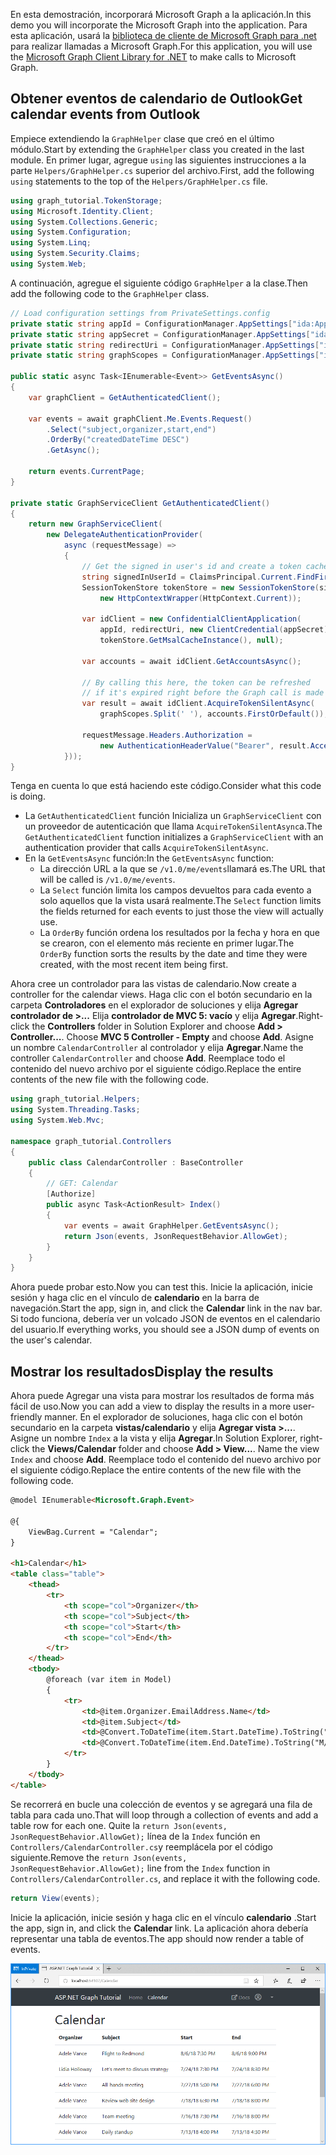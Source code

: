 <!-- markdownlint-disable MD002 MD041 -->

<span data-ttu-id="718d8-101">En esta demostración, incorporará Microsoft Graph a la aplicación.</span><span class="sxs-lookup"><span data-stu-id="718d8-101">In this demo you will incorporate the Microsoft Graph into the application.</span></span> <span data-ttu-id="718d8-102">Para esta aplicación, usará la [biblioteca de cliente de Microsoft Graph para .net](https://github.com/microsoftgraph/msgraph-sdk-dotnet) para realizar llamadas a Microsoft Graph.</span><span class="sxs-lookup"><span data-stu-id="718d8-102">For this application, you will use the [Microsoft Graph Client Library for .NET](https://github.com/microsoftgraph/msgraph-sdk-dotnet) to make calls to Microsoft Graph.</span></span>

## <a name="get-calendar-events-from-outlook"></a><span data-ttu-id="718d8-103">Obtener eventos de calendario de Outlook</span><span class="sxs-lookup"><span data-stu-id="718d8-103">Get calendar events from Outlook</span></span>

<span data-ttu-id="718d8-104">Empiece extendiendo la `GraphHelper` clase que creó en el último módulo.</span><span class="sxs-lookup"><span data-stu-id="718d8-104">Start by extending the `GraphHelper` class you created in the last module.</span></span> <span data-ttu-id="718d8-105">En primer lugar, agregue `using` las siguientes instrucciones a la parte `Helpers/GraphHelper.cs` superior del archivo.</span><span class="sxs-lookup"><span data-stu-id="718d8-105">First, add the following `using` statements to the top of the `Helpers/GraphHelper.cs` file.</span></span>

```cs
using graph_tutorial.TokenStorage;
using Microsoft.Identity.Client;
using System.Collections.Generic;
using System.Configuration;
using System.Linq;
using System.Security.Claims;
using System.Web;
```

<span data-ttu-id="718d8-106">A continuación, agregue el siguiente código `GraphHelper` a la clase.</span><span class="sxs-lookup"><span data-stu-id="718d8-106">Then add the following code to the `GraphHelper` class.</span></span>

```cs
// Load configuration settings from PrivateSettings.config
private static string appId = ConfigurationManager.AppSettings["ida:AppId"];
private static string appSecret = ConfigurationManager.AppSettings["ida:AppSecret"];
private static string redirectUri = ConfigurationManager.AppSettings["ida:RedirectUri"];
private static string graphScopes = ConfigurationManager.AppSettings["ida:AppScopes"];

public static async Task<IEnumerable<Event>> GetEventsAsync()
{
    var graphClient = GetAuthenticatedClient();

    var events = await graphClient.Me.Events.Request()
        .Select("subject,organizer,start,end")
        .OrderBy("createdDateTime DESC")
        .GetAsync();

    return events.CurrentPage;
}

private static GraphServiceClient GetAuthenticatedClient()
{
    return new GraphServiceClient(
        new DelegateAuthenticationProvider(
            async (requestMessage) =>
            {
                // Get the signed in user's id and create a token cache
                string signedInUserId = ClaimsPrincipal.Current.FindFirst(ClaimTypes.NameIdentifier).Value;
                SessionTokenStore tokenStore = new SessionTokenStore(signedInUserId,
                    new HttpContextWrapper(HttpContext.Current));

                var idClient = new ConfidentialClientApplication(
                    appId, redirectUri, new ClientCredential(appSecret),
                    tokenStore.GetMsalCacheInstance(), null);

                var accounts = await idClient.GetAccountsAsync();

                // By calling this here, the token can be refreshed
                // if it's expired right before the Graph call is made
                var result = await idClient.AcquireTokenSilentAsync(
                    graphScopes.Split(' '), accounts.FirstOrDefault());

                requestMessage.Headers.Authorization =
                    new AuthenticationHeaderValue("Bearer", result.AccessToken);
            }));
}
```

<span data-ttu-id="718d8-107">Tenga en cuenta lo que está haciendo este código.</span><span class="sxs-lookup"><span data-stu-id="718d8-107">Consider what this code is doing.</span></span>

- <span data-ttu-id="718d8-108">La `GetAuthenticatedClient` función Inicializa un `GraphServiceClient` con un proveedor de autenticación que llama `AcquireTokenSilentAsync`a.</span><span class="sxs-lookup"><span data-stu-id="718d8-108">The `GetAuthenticatedClient` function initializes a `GraphServiceClient` with an authentication provider that calls `AcquireTokenSilentAsync`.</span></span>
- <span data-ttu-id="718d8-109">En la `GetEventsAsync` función:</span><span class="sxs-lookup"><span data-stu-id="718d8-109">In the `GetEventsAsync` function:</span></span>
  - <span data-ttu-id="718d8-110">La dirección URL a la que se `/v1.0/me/events`llamará es.</span><span class="sxs-lookup"><span data-stu-id="718d8-110">The URL that will be called is `/v1.0/me/events`.</span></span>
  - <span data-ttu-id="718d8-111">La `Select` función limita los campos devueltos para cada evento a solo aquellos que la vista usará realmente.</span><span class="sxs-lookup"><span data-stu-id="718d8-111">The `Select` function limits the fields returned for each events to just those the view will actually use.</span></span>
  - <span data-ttu-id="718d8-112">La `OrderBy` función ordena los resultados por la fecha y hora en que se crearon, con el elemento más reciente en primer lugar.</span><span class="sxs-lookup"><span data-stu-id="718d8-112">The `OrderBy` function sorts the results by the date and time they were created, with the most recent item being first.</span></span>

<span data-ttu-id="718d8-113">Ahora cree un controlador para las vistas de calendario.</span><span class="sxs-lookup"><span data-stu-id="718d8-113">Now create a controller for the calendar views.</span></span> <span data-ttu-id="718d8-114">Haga clic con el botón secundario en la carpeta **Controladores** en el explorador de soluciones y elija **Agregar controlador de >...** Elija **controlador de MVC 5: vacío** y elija **Agregar**.</span><span class="sxs-lookup"><span data-stu-id="718d8-114">Right-click the **Controllers** folder in Solution Explorer and choose **Add > Controller...**. Choose **MVC 5 Controller - Empty** and choose **Add**.</span></span> <span data-ttu-id="718d8-115">Asigne un nombre `CalendarController` al controlador y elija **Agregar**.</span><span class="sxs-lookup"><span data-stu-id="718d8-115">Name the controller `CalendarController` and choose **Add**.</span></span> <span data-ttu-id="718d8-116">Reemplace todo el contenido del nuevo archivo por el siguiente código.</span><span class="sxs-lookup"><span data-stu-id="718d8-116">Replace the entire contents of the new file with the following code.</span></span>

```cs
using graph_tutorial.Helpers;
using System.Threading.Tasks;
using System.Web.Mvc;

namespace graph_tutorial.Controllers
{
    public class CalendarController : BaseController
    {
        // GET: Calendar
        [Authorize]
        public async Task<ActionResult> Index()
        {
            var events = await GraphHelper.GetEventsAsync();
            return Json(events, JsonRequestBehavior.AllowGet);
        }
    }
}
```

<span data-ttu-id="718d8-117">Ahora puede probar esto.</span><span class="sxs-lookup"><span data-stu-id="718d8-117">Now you can test this.</span></span> <span data-ttu-id="718d8-118">Inicie la aplicación, inicie sesión y haga clic en el vínculo de **calendario** en la barra de navegación.</span><span class="sxs-lookup"><span data-stu-id="718d8-118">Start the app, sign in, and click the **Calendar** link in the nav bar.</span></span> <span data-ttu-id="718d8-119">Si todo funciona, debería ver un volcado JSON de eventos en el calendario del usuario.</span><span class="sxs-lookup"><span data-stu-id="718d8-119">If everything works, you should see a JSON dump of events on the user's calendar.</span></span>

## <a name="display-the-results"></a><span data-ttu-id="718d8-120">Mostrar los resultados</span><span class="sxs-lookup"><span data-stu-id="718d8-120">Display the results</span></span>

<span data-ttu-id="718d8-121">Ahora puede Agregar una vista para mostrar los resultados de forma más fácil de uso.</span><span class="sxs-lookup"><span data-stu-id="718d8-121">Now you can add a view to display the results in a more user-friendly manner.</span></span> <span data-ttu-id="718d8-122">En el explorador de soluciones, haga clic con el botón secundario en la carpeta **vistas/calendario** y elija **Agregar vista >...**. Asigne un nombre `Index` a la vista y elija **Agregar**.</span><span class="sxs-lookup"><span data-stu-id="718d8-122">In Solution Explorer, right-click the **Views/Calendar** folder and choose **Add > View...**. Name the view `Index` and choose **Add**.</span></span> <span data-ttu-id="718d8-123">Reemplace todo el contenido del nuevo archivo por el siguiente código.</span><span class="sxs-lookup"><span data-stu-id="718d8-123">Replace the entire contents of the new file with the following code.</span></span>

```html
@model IEnumerable<Microsoft.Graph.Event>

@{
    ViewBag.Current = "Calendar";
}

<h1>Calendar</h1>
<table class="table">
    <thead>
        <tr>
            <th scope="col">Organizer</th>
            <th scope="col">Subject</th>
            <th scope="col">Start</th>
            <th scope="col">End</th>
        </tr>
    </thead>
    <tbody>
        @foreach (var item in Model)
        {
            <tr>
                <td>@item.Organizer.EmailAddress.Name</td>
                <td>@item.Subject</td>
                <td>@Convert.ToDateTime(item.Start.DateTime).ToString("M/d/yy h:mm tt")</td>
                <td>@Convert.ToDateTime(item.End.DateTime).ToString("M/d/yy h:mm tt")</td>
            </tr>
        }
    </tbody>
</table>
```

<span data-ttu-id="718d8-124">Se recorrerá en bucle una colección de eventos y se agregará una fila de tabla para cada uno.</span><span class="sxs-lookup"><span data-stu-id="718d8-124">That will loop through a collection of events and add a table row for each one.</span></span> <span data-ttu-id="718d8-125">Quite la `return Json(events, JsonRequestBehavior.AllowGet);` línea de la `Index` función en `Controllers/CalendarController.cs`y reemplácela por el código siguiente.</span><span class="sxs-lookup"><span data-stu-id="718d8-125">Remove the `return Json(events, JsonRequestBehavior.AllowGet);` line from the `Index` function in `Controllers/CalendarController.cs`, and replace it with the following code.</span></span>

```cs
return View(events);
```

<span data-ttu-id="718d8-126">Inicie la aplicación, inicie sesión y haga clic en el vínculo **calendario** .</span><span class="sxs-lookup"><span data-stu-id="718d8-126">Start the app, sign in, and click the **Calendar** link.</span></span> <span data-ttu-id="718d8-127">La aplicación ahora debería representar una tabla de eventos.</span><span class="sxs-lookup"><span data-stu-id="718d8-127">The app should now render a table of events.</span></span>

![Captura de pantalla de la tabla de eventos](./images/add-msgraph-01.png)